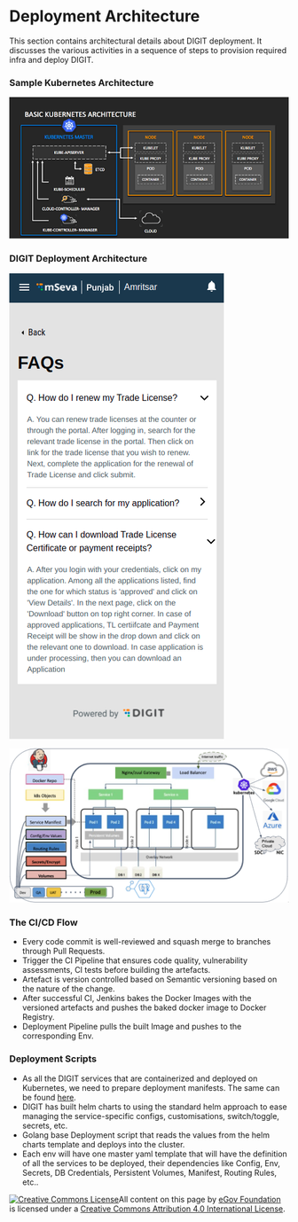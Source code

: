 # Deployment Architecture

This section contains architectural details about DIGIT deployment. It discusses the various activities in a sequence of steps to provision required infra and deploy DIGIT.

### Sample Kubernetes Architecture

![](<../../../.gitbook/assets/image (9) (1).png>)

### DIGIT Deployment Architecture

![](<../../../.gitbook/assets/image (12).png>)

![](<../../../.gitbook/assets/image (10) (1).png>)

### The CI/CD Flow

* Every code commit is well-reviewed and squash merge to branches through Pull Requests.
* Trigger the CI Pipeline that ensures code quality, vulnerability assessments, CI tests before building the artefacts.
* Artefact is version controlled based on Semantic versioning based on the nature of the change.
* After successful CI, Jenkins bakes the Docker Images with the versioned artefacts and pushes the baked docker image to Docker Registry.
* Deployment Pipeline pulls the built Image and pushes to the corresponding Env.

### Deployment Scripts

* As all the DIGIT services that are containerized and deployed on Kubernetes, we need to prepare deployment manifests. The same can be found [here](https://github.com/egovernments/Train-InfraOps).
* DIGIT has built helm charts to using the standard helm approach to ease managing the service-specific configs, customisations, switch/toggle, secrets, etc.
* Golang base Deployment script that reads the values from the helm charts template and deploys into the cluster.
* Each env will have one master yaml template that will have the definition of all the services to be deployed, their dependencies like Config, Env, Secrets, DB Credentials, Persistent Volumes, Manifest, Routing Rules, etc..

[![Creative Commons License](https://i.creativecommons.org/l/by/4.0/80x15.png)​](http://creativecommons.org/licenses/by/4.0/)All content on this page by [eGov Foundation](https://egov.org.in/) is licensed under a [Creative Commons Attribution 4.0 International License](http://creativecommons.org/licenses/by/4.0/).
